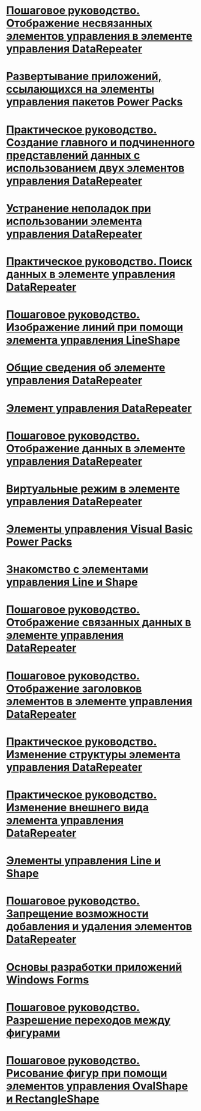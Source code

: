 # [Пошаговое руководство. Отображение несвязанных элементов управления в элементе управления DataRepeater](how-to-display-unbound-controls-in-a-datarepeater-control-visual-studio.md)
# [Развертывание приложений, ссылающихся на элементы управления пакетов Power Packs](deploying-applications-that-reference-power-packs-controls-visual-studio.md)
# [Практическое руководство. Создание главного и подчиненного представлений данных с использованием двух элементов управления DataRepeater](how-to-create-a-master-detail-form-by-using-two-datarepeater-controls.md)
# [Устранение неполадок при использовании элемента управления DataRepeater](troubleshooting-the-datarepeater-control-visual-studio.md)
# [Практическое руководство. Поиск данных в элементе управления DataRepeater](how-to-search-data-in-a-datarepeater-control-visual-studio.md)
# [Пошаговое руководство. Изображение линий при помощи элемента управления LineShape](how-to-draw-lines-with-the-lineshape-control-visual-studio.md)
# [Общие сведения об элементе управления DataRepeater](introduction-to-the-datarepeater-control-visual-studio.md)
# [Элемент управления DataRepeater](datarepeater-control-visual-studio.md)
# [Пошаговое руководство. Отображение данных в элементе управления DataRepeater](walkthrough-displaying-data-in-a-datarepeater-control-visual-studio.md)
# [Виртуальные режим в элементе управления DataRepeater](virtual-mode-in-the-datarepeater-control-visual-studio.md)
# [Элементы управления Visual Basic Power Packs](power-packs-controls.md)
# [Знакомство с элементами управления Line и Shape](introduction-to-the-line-and-shape-controls-visual-studio.md)
# [Пошаговое руководство. Отображение связанных данных в элементе управления DataRepeater](how-to-display-bound-data-in-a-datarepeater-control-visual-studio.md)
# [Пошаговое руководство. Отображение заголовков элементов в элементе управления DataRepeater](how-to-display-item-headers-in-a-datarepeater-control-visual-studio.md)
# [Практическое руководство. Изменение структуры элемента управления DataRepeater](how-to-change-the-layout-of-a-datarepeater-control-visual-studio.md)
# [Практическое руководство. Изменение внешнего вида элемента управления DataRepeater](how-to-change-the-appearance-of-a-datarepeater-control-visual-studio.md)
# [Элементы управления Line и Shape](line-and-shape-controls-visual-studio.md)
# [Пошаговое руководство. Запрещение возможности добавления и удаления элементов DataRepeater](how-to-disable-adding-and-deleting-datarepeater-items-visual-studio.md)
# [Основы разработки приложений Windows Forms](windows-forms-application-basics.md)
# [Пошаговое руководство. Разрешение переходов между фигурами](how-to-enable-tabbing-between-shapes-visual-studio.md)
# [Пошаговое руководство. Рисование фигур при помощи элементов управления OvalShape и RectangleShape](how-to-draw-shapes-with-the-ovalshape-and-rectangleshape-controls.md)
